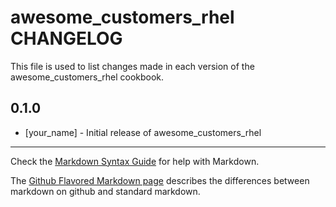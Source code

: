 # awesome_customers_rhel CHANGELOG

This file is used to list changes made in each version of the awesome_customers_rhel cookbook.

## 0.1.0
- [your_name] - Initial release of awesome_customers_rhel

- - -
Check the [Markdown Syntax Guide](http://daringfireball.net/projects/markdown/syntax) for help with Markdown.

The [Github Flavored Markdown page](http://github.github.com/github-flavored-markdown/) describes the differences between markdown on github and standard markdown.
